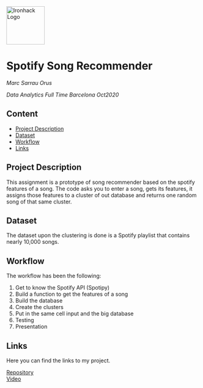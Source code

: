 <img src="https://bit.ly/2VnXWr2" alt="Ironhack Logo" width="100"/>

# Spotify Song Recommender
*Marc Sarrau Orus*

*Data Analytics Full Time Barcelona Oct2020*

## Content
- [Project Description](#project-description)
- [Dataset](#dataset)
- [Workflow](#workflow)
- [Links](#links)

## Project Description
This assignment is a prototype of song recommender based on the spotify features of a song. The code asks you to enter a song, gets its features, it assigns those features to a cluster of out database and returns one random song of that same cluster.

## Dataset
The dataset upon the clustering is done is a Spotify playlist that contains nearly 10,000 songs. 

## Workflow
The workflow has been the following:
1. Get to know the Spotify API (Spotipy)
2. Build a function to get the features of a song
3. Build the database
4. Create the clusters
5. Put in the same cell input and the big database
6. Testing
7. Presentation

## Links
Here you can find the links to my project.

[Repository](https://github.com/marcsarrau/Song-Recommender)  
[Video](https://drive.google.com/file/d/1lcFvcqWCZBvwkfYtdaUY4eQTTu4o1R1B/view?usp=sharing)  
